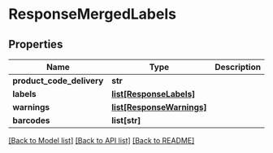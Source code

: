 # ResponseMergedLabels

## Properties
Name | Type | Description | Notes
------------ | ------------- | ------------- | -------------
**product_code_delivery** | **str** |  | [optional] 
**labels** | [**list[ResponseLabels]**](ResponseLabels.md) |  | [optional] 
**warnings** | [**list[ResponseWarnings]**](ResponseWarnings.md) |  | [optional] 
**barcodes** | **list[str]** |  | [optional] 

[[Back to Model list]](../README.md#documentation-for-models) [[Back to API list]](../README.md#documentation-for-api-endpoints) [[Back to README]](../README.md)

